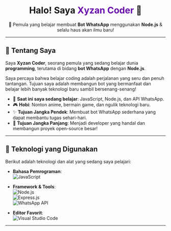 <div align="center">
  <h1>Halo! Saya <span style="color:#6a0dad;">Xyzan Coder</span> 👋</h1>
  <p>🚀 Pemula yang belajar membuat <b>Bot WhatsApp</b> menggunakan <b>Node.js</b> & selalu haus akan ilmu baru!</p>
</div>

---

## 📌 Tentang Saya
Saya **Xyzan Coder**, seorang pemula yang sedang belajar dunia **programming**, terutama di bidang **bot WhatsApp** dengan **Node.js**.  

Saya percaya bahwa belajar coding adalah perjalanan yang seru dan penuh tantangan. Tujuan saya adalah membangun bot yang bermanfaat dan belajar lebih banyak teknologi baru sambil bersenang-senang!

- 🌱 **Saat ini saya sedang belajar**: JavaScript, Node.js, dan API WhatsApp.  
- 🎮 **Hobi**: Nonton anime, bermain game, dan ngulik teknologi baru.  
- ✨ **Tujuan Jangka Pendek**: Membuat bot WhatsApp sederhana yang dapat membantu tugas sehari-hari.  
- 🚀 **Tujuan Jangka Panjang**: Menjadi developer yang handal dan membangun proyek open-source besar!

---

## 🔧 Teknologi yang Digunakan
Berikut adalah teknologi dan alat yang sedang saya pelajari:  
- **Bahasa Pemrograman**:  
  ![JavaScript](https://img.shields.io/badge/-JavaScript-F7DF1E?logo=javascript&logoColor=black)  

- **Framework & Tools**:  
  ![Node.js](https://img.shields.io/badge/-Node.js-339933?logo=node.js&logoColor=white)  
  ![Express.js](https://img.shields.io/badge/-Express.js-000000?logo=express&logoColor=white)  
  ![WhatsApp API](https://img.shields.io/badge/-WhatsApp%20API-25D366?logo=whatsapp&logoColor=white)  

- **Editor Favorit**:  
  ![Visual Studio Code](https://img.shields.io/badge/-VS%20Code-007ACC?logo=visualstudiocode&logoColor=white)  

---

